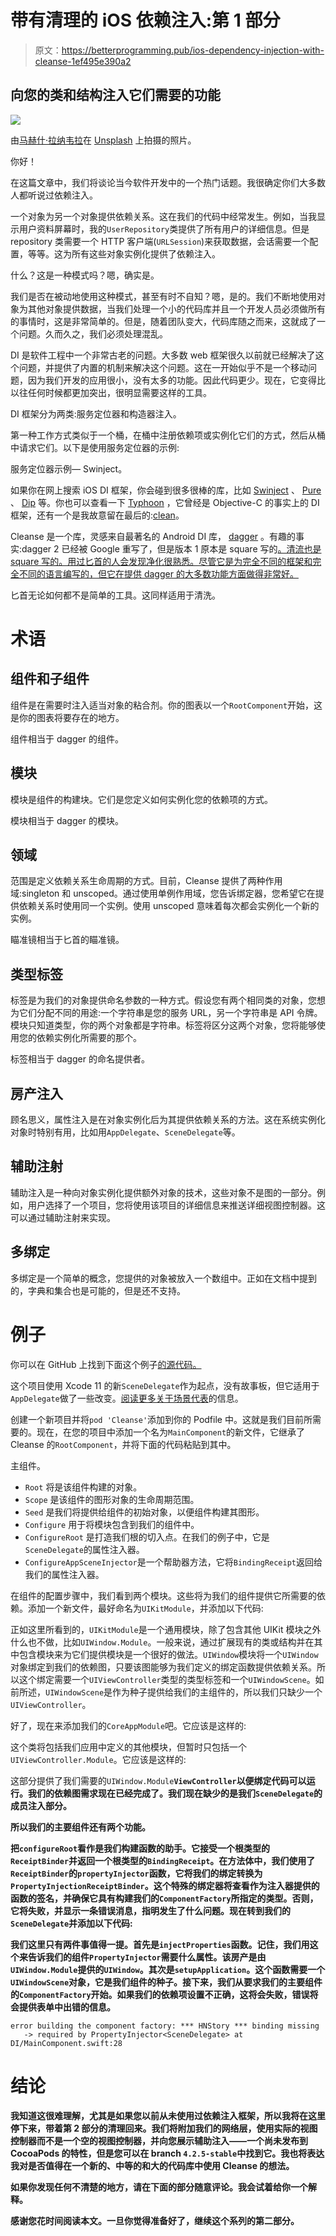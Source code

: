 # 带有清理的 iOS 依赖注入:第 1 部分

> 原文：<https://betterprogramming.pub/ios-dependency-injection-with-cleanse-1ef495e390a2>

## 向您的类和结构注入它们需要的功能

![](img/4f1005a7e9861e1674ce34ec10d5f204.png)

由[马赫什·拉纳韦拉](https://unsplash.com/@mahesh_ranaweera?utm_source=medium&utm_medium=referral)在 [Unsplash](https://unsplash.com?utm_source=medium&utm_medium=referral) 上拍摄的照片。

你好！

在这篇文章中，我们将谈论当今软件开发中的一个热门话题。我很确定你们大多数人都听说过依赖注入。

一个对象为另一个对象提供依赖关系。这在我们的代码中经常发生。例如，当我显示用户资料屏幕时，我的`UserRepository`类提供了所有用户的详细信息。但是 repository 类需要一个 HTTP 客户端(`URLSession`)来获取数据，会话需要一个配置，等等。这为所有这些对象实例化提供了依赖注入。

什么？这是一种模式吗？嗯，确实是。

我们是否在被动地使用这种模式，甚至有时不自知？嗯，是的。我们不断地使用对象为其他对象提供数据，当我们处理一个小的代码库并且一个开发人员必须做所有的事情时，这是非常简单的。但是，随着团队变大，代码库随之而来，这就成了一个问题。久而久之，我们必须处理混乱。

DI 是软件工程中一个非常古老的问题。大多数 web 框架很久以前就已经解决了这个问题，并提供了内置的机制来解决这个问题。这在一开始似乎不是一个移动问题，因为我们开发的应用很小，没有太多的功能。因此代码更少。现在，它变得比以往任何时候都更加突出，很明显需要这样的工具。

DI 框架分为两类:服务定位器和构造器注入。

第一种工作方式类似于一个桶，在桶中注册依赖项或实例化它们的方式，然后从桶中请求它们。以下是使用服务定位器的示例:

服务定位器示例— Swinject。

如果你在网上搜索 iOS DI 框架，你会碰到很多很棒的库，比如 [Swinject](https://github.com/Swinject/Swinject) 、 [Pure](https://github.com/devxoul/Pure) 、 [Dip](https://github.com/AliSoftware/Dip) 等。你也可以查看一下 [Typhoon](https://github.com/appsquickly/Typhoon) ，它曾经是 Objective-C 的事实上的 DI 框架，还有一个是我故意留在最后的:[clean](https://github.com/square/Cleanse)。

Cleanse 是一个库，灵感来自最著名的 Android DI 库， [dagger](https://github.com/google/dagger) 。有趣的事实:dagger 2 已经被 Google 重写了，但是版本 1 原本是 square 写的[。清流也是 square 写的。用过匕首的人会发现净化很熟悉。尽管它是为完全不同的框架和完全不同的语言编写的，但它在提供 dagger 的大多数功能方面做得非常好。](https://github.com/square/dagger)

匕首无论如何都不是简单的工具。这同样适用于清洗。

# 术语

## 组件和子组件

组件是在需要时注入适当对象的粘合剂。你的图表以一个`RootComponent`开始，这是你的图表将要存在的地方。

组件相当于 dagger 的组件。

## **模块**

模块是组件的构建块。它们是您定义如何实例化您的依赖项的方式。

模块相当于 dagger 的模块。

## 领域

范围是定义依赖关系生命周期的方式。目前，Cleanse 提供了两种作用域:singleton 和 unscoped。通过使用单例作用域，您告诉绑定器，您希望它在提供依赖关系时使用同一个实例。使用 unscoped 意味着每次都会实例化一个新的实例。

瞄准镜相当于匕首的瞄准镜。

## **类型标签**

标签是为我们的对象提供命名参数的一种方式。假设您有两个相同类的对象，您想为它们分配不同的用途:一个字符串是您的服务 URL，另一个字符串是 API 令牌。模块只知道类型，你的两个对象都是字符串。标签将区分这两个对象，您将能够使用您的依赖实例化所需要的那个。

标签相当于 dagger 的命名提供者。

## **房产注入**

顾名思义，属性注入是在对象实例化后为其提供依赖关系的方法。这在系统实例化对象时特别有用，比如用`AppDelegate`、`SceneDelegate`等。

## **辅助注射**

辅助注入是一种向对象实例化提供额外对象的技术，这些对象不是图的一部分。例如，用户选择了一个项目，您将使用该项目的详细信息来推送详细视图控制器。这可以通过辅助注射来实现。

## **多绑定**

多绑定是一个简单的概念，您提供的对象被放入一个数组中。正如在文档中提到的，字典和集合也是可能的，但是还不支持。

# 例子

你可以在 GitHub 上找到下面这个例子[的源代码。](https://github.com/g20ready/CleansePlayground)

这个项目使用 Xcode 11 的新`SceneDelegate`作为起点，没有故事板，但它适用于`AppDelegate`做了一些改变。[阅读更多关于场景代表](https://learnappmaking.com/scene-delegate-app-delegate-xcode-11-ios-13/)的信息。

创建一个新项目并将`pod 'Cleanse'`添加到你的 Podfile 中。这就是我们目前所需要的。现在，在您的项目中添加一个名为`MainComponent`的新文件，它继承了 Cleanse 的`RootComponent`，并将下面的代码粘贴到其中。

主组件。

*   `Root` 将是该组件构建的对象。
*   `Scope` 是该组件的图形对象的生命周期范围。
*   `Seed` 是我们将提供给组件的初始对象，以便组件构建其图形。
*   `Configure` 用于将模块包含到我们的组件中。
*   `ConfigureRoot` 是打造我们根的切入点。在我们的例子中，它是`SceneDelegate`的属性注入器。
*   `ConfigureAppSceneInjector`是一个帮助器方法，它将`BindingReceipt`返回给我们的属性注入器。

在组件的配置步骤中，我们看到两个模块。这些将为我们的组件提供它所需要的依赖。添加一个新文件，最好命名为`UIKitModule`，并添加以下代码:

正如这里所看到的，`UIKitModule`是一个通用模块，除了包含其他 UIKit 模块之外什么也不做，比如`UIWindow.Module`。一般来说，通过扩展现有的类或结构并在其中包含模块来为它们提供模块是一个很好的做法。`UIWindow`模块将一个`UIWindow`对象绑定到我们的依赖图，只要该图能够为我们定义的绑定函数提供依赖关系。所以这个绑定需要一个`UIViewController`类型的类型标签和一个`UIWindowScene`。如前所述，`UIWindowScene`是作为种子提供给我们的主组件的，所以我们只缺少一个`UIViewController`。

好了，现在来添加我们的`CoreAppModule`吧。它应该是这样的:

这个类将包括我们应用中定义的其他模块，但暂时只包括一个`UIViewController.Module`。它应该是这样的:

这部分提供了我们需要的`UIWindow.Module`**`ViewController`以便绑定代码可以运行。我们的依赖图需求现在已经完成了。我们现在缺少的是我们`SceneDelegate`的成员注入部分。**

**所以我们的主要组件还有两个功能。**

**把`configureRoot`看作是我们构建函数的助手。它接受一个根类型的`ReceiptBinder`并返回一个根类型的`BindingReceipt`。在方法体中，我们使用了`ReceiptBinder`的`propertyInjector`函数，它将我们的绑定转换为`PropertyInjectionReceiptBinder`。这个特殊的绑定器将查看作为注入器提供的函数的签名，并确保它具有构建我们的`ComponentFactory`所指定的类型。否则，它将失败，并显示一条错误消息，指明发生了什么问题。现在转到我们的`SceneDelegate`并添加以下代码:**

**我们这里只有两件事值得一提。首先是`injectProperties`函数。记住，我们用这个来告诉我们的组件`PropertyInjector`需要什么属性。该房产是由`UIWindow.Module`提供的`UIWindow`。其次是`setupApplication`。这个函数需要一个`UIWindowScene`对象，它是我们组件的种子。接下来，我们从要求我们的主要组件的`ComponentFactory`开始。如果我们的依赖项设置不正确，这将会失败，错误将会提供表单中出错的信息。**

```
error building the component factory: *** HNStory *** binding missing
   -> required by PropertyInjector<SceneDelegate> at DI/MainComponent.swift:28
```

# **结论**

**我知道这很难理解，尤其是如果您以前从未使用过依赖注入框架，所以我将在这里停下来，带着第 2 部分的清理回来。我们将附加我们的网络层，使用实际的视图控制器而不是一个空的视图控制器，并向您展示辅助注入——一个尚未发布到 CocoaPods 的特性，但是您可以在 branch `4.2.5-stable`中找到它。我也将表达我对是否值得在一个新的、中等的和大的代码库中使用 Cleanse 的想法。**

**如果你发现任何不清楚的地方，请在下面的部分随意评论。我会试着给你一个解释。**

**感谢您花时间阅读本文。一旦你觉得准备好了，继续这个系列的第二部分。**